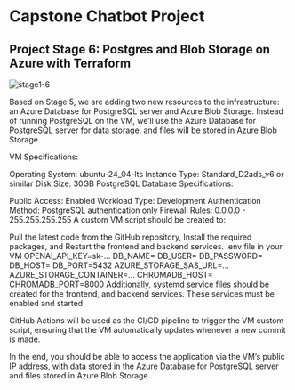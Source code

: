 # Capstone Chatbot Project

## Project Stage 6: Postgres and Blob Storage on Azure with Terraform

![stage1-6](https://weclouddata.s3.us-east-1.amazonaws.com/cloud/project-stages/week4-stage6.1.png)

Based on Stage 5, we are adding two new resources to the infrastructure: an Azure Database for PostgreSQL server and Azure Blob Storage. Instead of running PostgreSQL on the VM, we’ll use the Azure Database for PostgreSQL server for data storage, and files will be stored in Azure Blob Storage.

VM Specifications:

Operating System: ubuntu-24_04-lts
Instance Type: Standard_D2ads_v6 or similar
Disk Size: 30GB
PostgreSQL Database Specifications:

Public Access: Enabled
Workload Type: Development
Authentication Method: PostgreSQL authentication only
Firewall Rules: 0.0.0.0 - 255.255.255.255
A custom VM script should be created to:

Pull the latest code from the GitHub repository,
Install the required packages, and
Restart the frontend and backend services.
.env file in your VM
OPENAI_API_KEY=sk-...
DB_NAME=<azure postgres database name>
DB_USER=<azure postgres user name>
DB_PASSWORD=<azure postgres user password>
DB_HOST=<azure postgres server name>
DB_PORT=5432
AZURE_STORAGE_SAS_URL=...
AZURE_STORAGE_CONTAINER=...
CHROMADB_HOST=<public ip of the chromadb vm>
CHROMADB_PORT=8000
Additionally, systemd service files should be created for the frontend, and backend services. These services must be enabled and started.

GitHub Actions will be used as the CI/CD pipeline to trigger the VM custom script, ensuring that the VM automatically updates whenever a new commit is made.

In the end, you should be able to access the application via the VM’s public IP address, with data stored in the Azure Database for PostgreSQL server and files stored in Azure Blob Storage.
